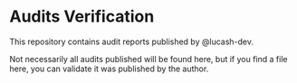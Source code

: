 # Audits Verification

This repository contains audit reports published by @lucash-dev.

Not necessarily all audits published will be found here, but if you find a file here, you can validate it was published by the author.
